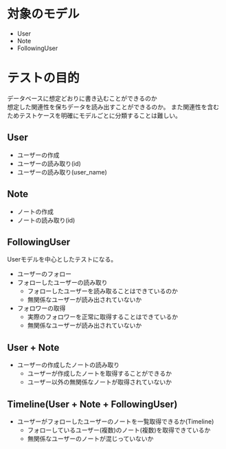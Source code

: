 # 対象のモデル
- User
- Note
- FollowingUser

# テストの目的
データベースに想定どおりに書き込むことができるのか  
想定した関連性を保ちデータを読み出すことができるのか。
また関連性を含むためテストケースを明確にモデルごとに分類することは難しい。

## User
- ユーザーの作成
- ユーザーの読み取り(id)
- ユーザーの読み取り(user_name)

## Note
- ノートの作成
- ノートの読み取り(id)

## FollowingUser
Userモデルを中心としたテストになる。
- ユーザーのフォロー
- フォローしたユーザーの読み取り
  - フォローしたユーザーを読み取ることはできているのか
  - 無関係なユーザーが読み出されていないか
- フォロワーの取得
  - 実際のフォロワーを正常に取得することはできているか
  - 無関係なユーザーが読み出されていないか

## User + Note
- ユーザーの作成したノートの読み取り
    - ユーザーが作成したノートを取得することができるか
    - ユーザー以外の無関係なノートが取得されていないか

## Timeline(User + Note + FollowingUser)
- ユーザーがフォローしたユーザーのノートを一覧取得できるか(Timeline)
  - フォローしているユーザー(複数)のノート(複数)を取得できているか
  - 無関係なユーザーのノートが混じっていないか
  


